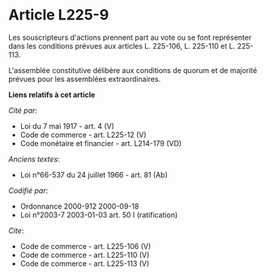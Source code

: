 # Article L225-9

Les souscripteurs d'actions prennent part au vote ou se font représenter dans les conditions prévues aux articles L. 225-106,
L. 225-110 et L. 225-113. 

L'assemblée constitutive délibère aux conditions de quorum et de majorité prévues pour les assemblées extraordinaires.

**Liens relatifs à cet article**

_Cité par_:

  - Loi du 7 mai 1917 - art. 4 (V)
  - Code de commerce - art. L225-12 (V)
  - Code monétaire et financier - art. L214-179 (VD)

_Anciens textes_:

  - Loi n°66-537 du 24 juillet 1966 - art. 81 (Ab)

_Codifié par_:

  - Ordonnance 2000-912 2000-09-18
  - Loi n°2003-7 2003-01-03 art. 50 I (ratification)

_Cite_:

  - Code de commerce - art. L225-106 (V)
  - Code de commerce - art. L225-110 (V)
  - Code de commerce - art. L225-113 (V)
